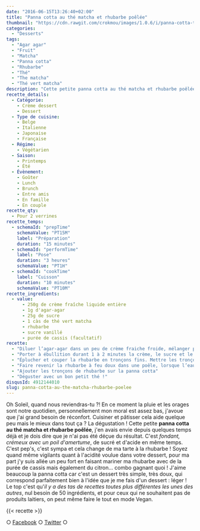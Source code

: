 ```yaml
---
date: "2016-06-15T13:26:40+02:00"
title: "Panna cotta au thé matcha et rhubarbe poêlée"
thumbnail: "https://cdn.rawgit.com/crokmou/images/1.0.6/i/panna-cotta-the-matcha-rhubarbe-poelee-crokmou-blog-culinaire.jpg"
categories:
  - "Desserts"
tags:
  - "Agar agar"
  - "Fruit"
  - "Matcha"
  - "Panna cotta"
  - "Rhubarbe"
  - "Thé"
  - "The matcha"
  - "Thé vert matcha"
description: "Cette petite panna cotta au thé matcha et rhubarbe poêlée, j'en avais envie depuis quelques temps déjà et je dois dire que je n'ai pas été déçue du résultat"
recette_details:
  - Catégorie:
    - Crème dessert
    - Dessert
  - Type de cuisine:
    - Belge
    - Italienne
    - Japonaise
    - Française
  - Régime:
    - Végétarien
  - Saison:
    - Printemps
    - Été
  - Évènement:
    - Goûter
    - Lunch
    - Brunch
    - Entre amis
    - En famille
    - En couple
recette_qty:
  - Pour 2 verrines
recette_temps:
  - schemaId: "prepTime"
    schemaValue: "PT15M"
    label: "Préparation"
    duration: "15 minutes"
  - schemaId: "performTime"
    label: "Pose"
    duration: "3 heures"
    schemaValue: "PT1H"
  - schemaId: "cookTime"
    label: "Cuisson"
    duration: "10 minutes"
    schemaValue: "PT10M"
recette_ingredients:
  - value:
      - 250g de crème fraîche liquide entière
      - 1g d'agar-agar
      - 25g de sucre
      - 1 càs de thé vert matcha
      - rhubarbe
      - sucre vanillé
      - purée de cassis (facultatif)
recette:
  - "Diluer l’agar-agar dans un peu de crème fraiche froide, mélanger puis ajouter au reste de crème, mélanger à nouveau."
  - "Porter à ébullition durant 1 à 2 minutes la crème, le sucre et le thé vert matcha. Mélanger bien puis verser dans des pots. Laisser refroidir au réfrigérateur durant 3h minimum."
  - "Éplucher et couper la rhubarbe en tronçons fins. Mettre les tronçons dans un bol, ajouter un peu de purée de cassis et laisser macérer 30 minutes (Étape facultative)."
  - "Faire revenir la rhubarbe à feu doux dans une poêle, lorsque l’eau rejetée par la rhubarbe a été en partie évaporée, saupoudrer de sucre vanillé et laisser de nouveau poêler. La rhubarbe va caraméliser. Laisser refroidir"
  - "Ajouter les tronçons de rhubarbe sur la panna cotta"
  - "Déguster avec un bon petit thé !"
disqusId: 4912144010
slug: panna-cotta-au-the-matcha-rhubarbe-poelee
---
```


Oh Soleil, quand nous reviendras-tu ?! En ce moment la pluie et les orages sont notre quotidien, personnellement mon moral est assez bas, j'avoue que j'ai grand besoin de réconfort. Cuisiner et pâtisser cela aide quelque peu mais le mieux dans tout ça ? La dégustation ! Cette petite **panna cotta au thé matcha et rhubarbe poêlée**, j'en avais envie depuis quelques temps déjà et je dois dire que je n'ai pas été déçue du résultat. C'est _fondant, crémeux avec un poil d'amertume_, de sucré et d'acide en même temps. C'est pep's, c'est sympa et cela change de ma tarte à la rhubarbe ! Soyez quand même vigilants quant à l'acidité voulue dans votre dessert, pour ma part j'y suis allée un peu fort en faisant mariner ma rhubarbe avec de la purée de cassis mais également du citron... combo gagnant quoi ! J'aime beaucoup la panna cotta car c'est un dessert très simple, très doux, qui correspond parfaitement bien à l'idée que je me fais d'un dessert : léger ! Le top c'est qu'_il y a des tas de recettes toutes plus différentes les unes des autres_, nul besoin de 50 ingrédients, et pour ceux qui ne souhaitent pas de produits laitiers, on peut même faire le tout en mode Vegan.

{{< recette >}}

○ [Facebook](https://www.facebook.com/crokmou.blog) ○ [Twitter](https://twitter.com/Crokmou) ○
